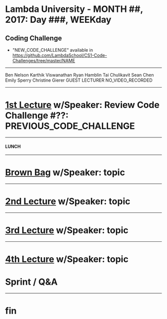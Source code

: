 # Lambda University - MONTH ##, 2017: Day ###, WEEKday
## Coding Challenge #
- "NEW_CODE_CHALLENGE" available in https://github.com/LambdaSchool/CS1-Code-Challenges/tree/master/NAME
***
Ben Nelson
Karthik Viswanathan
Ryan Hamblin
Tai Chulikavit
Sean Chen
Emily Sperry
Christine Gierer
GUEST LECTURER
NO_VIDEO_RECORDED
***
# [1st Lecture](VIDEO_RECORDED_NOT_POSTED) w/Speaker: Review Code Challenge #??: PREVIOUS_CODE_CHALLENGE
***
#### LUNCH
***
# [Brown Bag](VIDEO_RECORDED_NOT_POSTED) w/Speaker: topic
***
# [2nd Lecture](VIDEO_RECORDED_NOT_POSTED) w/Speaker: topic
***
# [3rd Lecture](VIDEO_RECORDED_NOT_POSTED) w/Speaker: topic
***
# [4th Lecture](VIDEO_RECORDED_NOT_POSTED) w/Speaker: topic
# Sprint / Q&A
***
# fin
